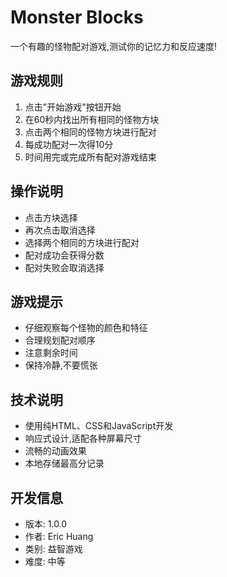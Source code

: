 # Monster Blocks

一个有趣的怪物配对游戏,测试你的记忆力和反应速度!

## 游戏规则

1. 点击"开始游戏"按钮开始
2. 在60秒内找出所有相同的怪物方块
3. 点击两个相同的怪物方块进行配对
4. 每成功配对一次得10分
5. 时间用完或完成所有配对游戏结束

## 操作说明

- 点击方块选择
- 再次点击取消选择
- 选择两个相同的方块进行配对
- 配对成功会获得分数
- 配对失败会取消选择

## 游戏提示

- 仔细观察每个怪物的颜色和特征
- 合理规划配对顺序
- 注意剩余时间
- 保持冷静,不要慌张

## 技术说明

- 使用纯HTML、CSS和JavaScript开发
- 响应式设计,适配各种屏幕尺寸
- 流畅的动画效果
- 本地存储最高分记录

## 开发信息

- 版本: 1.0.0
- 作者: Eric Huang
- 类别: 益智游戏
- 难度: 中等 